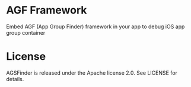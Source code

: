 # AGF Framework
Embed AGF (App Group Finder) framework in your app to debug iOS app group container

# License
AGSFinder is released under the Apache license 2.0. See LICENSE for details.